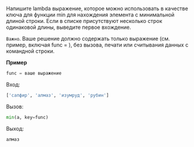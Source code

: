 Напишите lambda выражение, которое можно использовать в качестве ключа для функции min для нахождения элемента с минимальной длиной строки. Если в списке присутствуют несколько строк одинаковой длины, выведите первое вхождение.

`Важно`. Ваше решение должно содержать только выражение (см. пример, включая func = ), без вызова, печати или считывания данных с командной строки.

__Пример__

```python
func = ваше выражение
```

Вход:

```python
['сапфир', 'алмаз', 'изумруд', 'рубин']
```

Вызов:

```python
min(a, key=func)
```

Выход:

```python
алмаз
```
